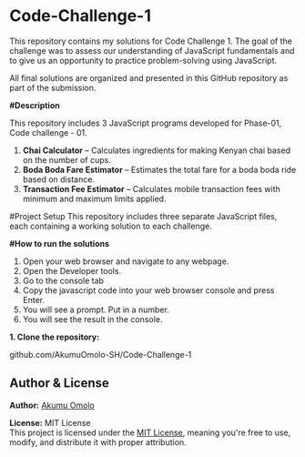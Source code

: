 # Code-Challenge-1

This repository contains my solutions for Code Challenge 1.
The goal of the challenge was to assess our understanding of JavaScript fundamentals and to give us an opportunity to practice problem-solving using JavaScript.

All final solutions are organized and presented in this GitHub repository as part of the submission.

**#Description** 

This repository includes 3 JavaScript programs developed for Phase-01, Code challenge - 01.

1. **Chai Calculator** – Calculates ingredients for making Kenyan chai based on the number of cups.
2. **Boda Boda Fare Estimator** – Estimates the total fare for a boda boda ride based on distance.
3. **Transaction Fee Estimator** – Calculates mobile transaction fees with minimum and maximum limits applied.

#Project Setup
This repository includes three separate JavaScript files, each containing a working solution to each challenge. 

**#How to run the solutions**

1. Open your web browser and navigate to any webpage.
2. Open the Developer tools.
3. Go to the console tab
4. Copy the javascript code into your web browser console and press Enter.
5. You will see a prompt. Put in a number.
6. You will see the result in the console.

   
**1. Clone the repository:**

github.com/AkumuOmolo-SH/Code-Challenge-1

##  Author &  License

**Author:** [Akumu Omolo](https://github.com/AkumuOmolo-SH)

**License:** MIT License  
This project is licensed under the [MIT License](LICENSE), meaning you're free to use, modify, and distribute it with proper attribution.


